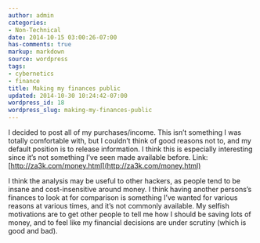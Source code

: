 ```yaml
---
author: admin
categories:
- Non-Technical
date: 2014-10-15 03:00:26-07:00
has-comments: true
markup: markdown
source: wordpress
tags:
- cybernetics
- finance
title: Making my finances public
updated: 2014-10-30 10:24:42-07:00
wordpress_id: 18
wordpress_slug: making-my-finances-public
---
```

I decided to post all of my purchases/income. This isn’t something I was totally comfortable with, but I couldn’t think of good reasons not to, and my default position is to release information. I think this is especially interesting since it’s not something I’ve seen made available before. Link: [http://za3k.com/money.html](http://za3k.com/money.html)

I think the analysis may be useful to other hackers, as people tend to be insane and cost-insensitive around money. I think having another persons’s finances to look at for comparison is something I’ve wanted for various reasons at various times, and it’s not commonly available. My selfish motivations are to get other people to tell me how I should be saving lots of money, and to feel like my financial decisions are under scrutiny (which is good and bad).
